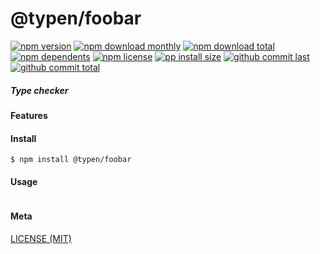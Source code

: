 # @typen/foobar

[![npm version][badge-npm-version]][url-npm]
[![npm download monthly][badge-npm-download-monthly]][url-npm]
[![npm download total][badge-npm-download-total]][url-npm]
[![npm dependents][badge-npm-dependents]][url-github]
[![npm license][badge-npm-license]][url-npm]
[![pp install size][badge-pp-install-size]][url-pp]
[![github commit last][badge-github-last-commit]][url-github]
[![github commit total][badge-github-commit-count]][url-github]

[//]: <> (Shields)
[badge-npm-version]: https://flat.badgen.net/npm/v/@typen/foobar
[badge-npm-download-monthly]: https://flat.badgen.net/npm/dm/@typen/foobar
[badge-npm-download-total]:https://flat.badgen.net/npm/dt/@typen/foobar
[badge-npm-dependents]: https://flat.badgen.net/npm/dependents/@typen/foobar
[badge-npm-license]: https://flat.badgen.net/npm/license/@typen/foobar
[badge-pp-install-size]: https://flat.badgen.net/packagephobia/install/@typen/foobar
[badge-github-last-commit]: https://flat.badgen.net/github/last-commit/hoyeungw/typen
[badge-github-commit-count]: https://flat.badgen.net/github/commits/hoyeungw/typen

[//]: <> (Link)
[url-npm]: https://npmjs.org/package/@typen/foobar
[url-pp]: https://packagephobia.now.sh/result?p=@typen/foobar
[url-github]: https://github.com/hoyeungw/typen

##### Type checker

#### Features

#### Install
```console
$ npm install @typen/foobar
```

#### Usage
```js
```

#### Meta
[LICENSE (MIT)](LICENSE)
